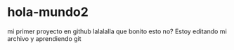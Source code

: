 # hola-mundo2
mi primer proyecto en github
lalalalla que bonito esto no?
Estoy editando mi archivo y aprendiendo git
